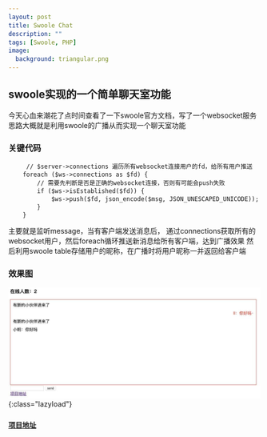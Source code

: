 ```yaml
---
layout: post
title: Swoole Chat
description: ""
tags: [Swoole, PHP]
image:
  background: triangular.png
---
```


## swoole实现的一个简单聊天室功能

今天心血来潮花了点时间查看了一下swoole官方文档，写了一个websocket服务
思路大概就是利用swoole的广播从而实现一个聊天室功能

### 关键代码

```
     // $server->connections 遍历所有websocket连接用户的fd，给所有用户推送
    foreach ($ws->connections as $fd) {
        // 需要先判断是否是正确的websocket连接，否则有可能会push失败
        if ($ws->isEstablished($fd)) {
            $ws->push($fd, json_encode($msg, JSON_UNESCAPED_UNICODE));
        }
    }
```

主要就是监听message，当有客户端发送消息后，
通过connections获取所有的websocket用户，然后foreach循环推送新消息给所有客户端，达到广播效果
然后利用swoole table存储用户的昵称，在广播时将用户昵称一并返回给客户端

### 效果图
![lazy-md-syntax](../images/swoole/1583828934055.jpg){:class="lazyload"}

### <a href="https://github.com/jyiL/swoole-chat" target="view_window">`项目地址`</a>